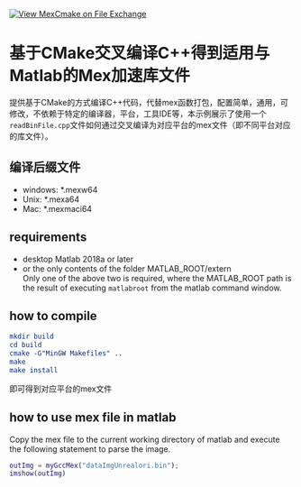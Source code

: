 [![View MexCmake on File Exchange](https://www.mathworks.com/matlabcentral/images/matlab-file-exchange.svg)](https://ww2.mathworks.cn/matlabcentral/fileexchange/100651-mexcmake)

# 基于CMake交叉编译C++得到适用与Matlab的Mex加速库文件
提供基于CMake的方式编译C++代码，代替mex函数打包，配置简单，通用，可修改，不依赖于特定的编译器，平台，工具IDE等，本示例展示了使用一个`readBinFile.cpp`文件如何通过交叉编译为对应平台的mex文件（即不同平台对应的库文件）。

## 编译后缀文件
- windows: *.mexw64
- Unix: *.mexa64
- Mac: *.mexmaci64

## requirements
- desktop Matlab 2018a or later
- or the only contents of the folder MATLAB_ROOT/extern <br>
Only one of the above two is required, where the MATLAB_ROOT path is the result of executing `matlabroot` from the matlab command window.

## how to compile
```cmake
mkdir build
cd build
cmake -G"MinGW Makefiles" ..
make 
make install
```
即可得到对应平台的mex文件


## how to use mex file in matlab
Copy the mex file to the current working directory of matlab and execute the following statement to parse the image.

```matlab
outImg = myGccMex("dataImgUnrealori.bin");
imshow(outImg)
```
